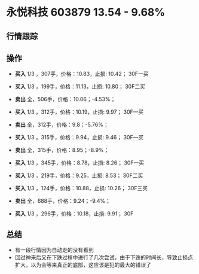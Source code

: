 # 永悦科技 603879 13.54 - 9.68%

## 行情跟踪
  
## 操作
  - **买入** 1/3 ，307手，价格：10.83，止损: 10.42； 30F一买
  - **买入** 1/3 ，199手，价格：11.13，止损: 10.80； 30F二买
  - **卖出** 全，506手，价格：10.06；-4.53%；

  - **买入** 1/3 ，312手，价格：10.19，止损: 9.97； 30F一买
  - **卖出** 全，312手，价格：9.8；-5.76%；

  - **买入** 1/3 ，315手，价格：9.94，止损: 9.46； 30F一买
  - **卖出** 全，315手，价格：8.95；-8.9%；

  - **买入** 1/3 ，345手，价格：8.78，止损: 8.26； 30F一买
  - **买入** 1/3 ，219手，价格：9.25，止损: 8.53； 30F二买
  - **买入** 1/3 ，124手，价格：10.88，止损: 10.26； 30F三买
  - **卖出** 全，688手，价格：9.24；-9.4%；

  - **买入** 1/3 ，296手，价格：10.18，止损: 9.91； 30F


## 总结
  - 有一段行情因为自动走的没有看到
  - 回过神来后又在下跌过程中进行了几次尝试，由于下跌的时间长，导致止损点扩大，以为会等来真正的底部，这应该是犯的最大的错误了